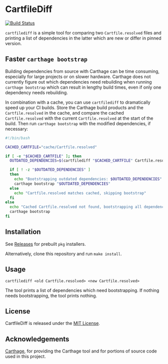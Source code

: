 # CartfileDiff 
[![Build Status](https://travis-ci.org/YPlan/CartfileDiff.svg?branch=master)](https://travis-ci.org/YPlan/CartfileDiff)

`cartfilediff` is a simple tool for comparing two `Cartfile.resolved` files and printing a list of dependencies in the latter which are new or differ in pinned version.

## Faster `carthage bootstrap`

Building dependencies from source with Carthage can be time consuming, especially for large projects or on slower hardware. Carthage does not currently figure out which dependencies need rebuilding when running `carthage bootstrap` which can result in lengthy build times, even if only one dependency needs rebuilding.

In combination with a cache, you can use `cartfilediff` to dramatically speed up your CI builds. Store the Carthage build products and the `Cartfile.resolved` in the cache, and compare the cached `Cartfile.resolved` with the current `Cartfile.resolved` at the start of the build. Then run `carthage bootstrap` with the modified dependencies, if necessary:

```sh
#!/bin/bash

CACHED_CARTFILE="cache/Cartfile.resolved"

if [ -e "$CACHED_CARTFILE" ]; then
  OUTDATED_DEPENDENCIES=$(cartfilediff "$CACHED_CARTFILE" Cartfile.resolved)

  if [ ! -z "$OUTDATED_DEPENDENCIES" ]
  then
    echo "Bootstrapping outdated dependencies: $OUTDATED_DEPENDENCIES"
    carthage bootstrap "$OUTDATED_DEPENDENCIES"
  else
    echo "Cartfile.resolved matches cached, skipping bootstrap"
  fi
else
  echo "Cached Cartfile.resolved not found, bootstrapping all dependencies"
  carthage bootstrap
fi

```

## Installation

See [Releases](https://github.com/YPlan/CartfileDiff/releases) for prebuilt `pkg` installers.

Alternatively, clone this repository and run `make install`.

## Usage

`cartfilediff <old Cartfile.resolved> <new Cartfile.resolved>`

The tool prints a list of dependencies which need bootstrapping. If nothing needs bootstrapping, the tool prints nothing.

## License

CartfileDiff is released under the [MIT License](LICENSE.md).

## Acknowledgements

[Carthage](https://github.com/Carthage/Carthage), for providing the Carthage tool and for portions of source code used in this project.
